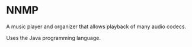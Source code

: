 # NNMP
A music player and organizer that allows playback of many audio codecs.

Uses the Java programming language.
